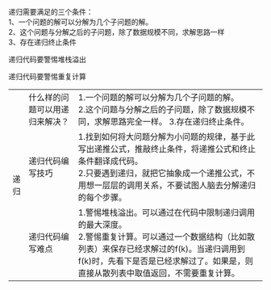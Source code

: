 递归需要满足的三个条件：<br />
1、一个问题的解可以分解为几个子问题的解。<br />
2、这个问题与分解之后的子问题，除了数据规模不同，求解思路一样<br/>
3、存在递归终止条件<br />

递归代码要警惕堆栈溢出

递归代码要警惕重复计算


<table>
  <tr>
    <td width="14" rowspan="3">递归</td>
    <td>什么样的问题可以用递归来解决？</td>
    <td>
      1.一个问题的解可以分解为几个子问题的解。<br />
      2.这个问题与分解之后的子问题，除了数据规模不同，求解思路完全一样。
      3.存在递归终止条件。
    </td>
  </tr>
  <tr>
    <td>
      递归代码编写技巧 
    </td>
    <td>
      1.找到如何将大问题分解为小问题的规律，基于此写出递推公式，推敲终止条件，将递推公式和终止条件翻译成代码。<br />
      2.只要遇到递归，就把它抽象成一个递推公式，不用想一层层的调用关系，不要试图人脑去分解递归的每个步骤。
    </td>
  </tr>
  <tr>
    <td>
      递归代码编写难点
    </td>
    <td>
      1.警惕堆栈溢出。可以通过在代码中限制递归调用的最大深度。<br />
      2.警惕重复计算。可以通过一个数据结构（比如散列表）来保存已经求解过的f(k)。当递归调用到f(k)时，先看下是否是已经求解过了。如果是，则直接从散列表中取值返回，不需要重复计算。
    </tr>
  </tr>
</table>


